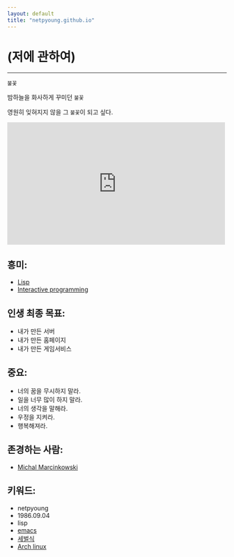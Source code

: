 ```yaml
---
layout: default
title: "netpyoung.github.io"
---
```


<div class="jumbotron">
    <h1>(저에 관하여)</h1>
</div>

----------

`불꽃`

밤하늘을 화사하게 꾸미던 `불꽃`

영원히 잊혀지지 않을 그 `불꽃`이 되고 싶다.

<iframe src="http://player.vimeo.com/video/30270950" width="500" height="281" frameborder="0" webkitAllowFullScreen mozallowfullscreen allowFullScreen></iframe>

## 흥미:
* [Lisp](https://en.wikipedia.org/wiki/Lisp_%28programming_language%29)
* [Interactive programming](http://en.wikipedia.org/wiki/Interactive_programming)

## 인생 최종 목표:
* 내가 만든 서버
* 내가 만든 홈페이지
* 내가 만든 게임서비스

## 중요:
* 너의 꿈을 무시하지 말라.
* 일을 너무 많이 하지 말라.
* 너의 생각을 말해라.
* 우정을 지켜라.
* 행복해져라.

## 존경하는 사람:
* [Michal Marcinkowski](http://mm.soldat.pl)

## 키워드:
* netpyoung
* 1986.09.04
* lisp
* [emacs](https://github.com/netpyoung/netpyoung.emacs.d)
* [세벌식](https://ko.wikipedia.org/wiki/%EC%84%B8%EB%B2%8C%EC%8B%9D_%EC%9E%90%ED%8C%90)
* [Arch linux](https://wiki.archlinux.org/index.php/Arch_Linux)
